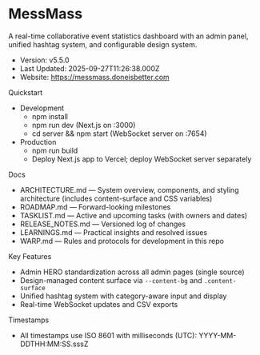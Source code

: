 # MessMass

A real-time collaborative event statistics dashboard with an admin panel, unified hashtag system, and configurable design system.

- Version: v5.5.0
- Last Updated: 2025-09-27T11:26:38.000Z
- Website: https://messmass.doneisbetter.com

Quickstart

- Development
  - npm install
  - npm run dev (Next.js on :3000)
  - cd server && npm start (WebSocket server on :7654)
- Production
  - npm run build
  - Deploy Next.js app to Vercel; deploy WebSocket server separately

Docs

- ARCHITECTURE.md — System overview, components, and styling architecture (includes content-surface and CSS variables)
- ROADMAP.md — Forward-looking milestones
- TASKLIST.md — Active and upcoming tasks (with owners and dates)
- RELEASE_NOTES.md — Versioned log of changes
- LEARNINGS.md — Practical insights and resolved issues
- WARP.md — Rules and protocols for development in this repo

Key Features

- Admin HERO standardization across all admin pages (single source)
- Design-managed content surface via `--content-bg` and `.content-surface`
- Unified hashtag system with category-aware input and display
- Real-time WebSocket updates and CSV exports

Timestamps

- All timestamps use ISO 8601 with milliseconds (UTC): YYYY-MM-DDTHH:MM:SS.sssZ
